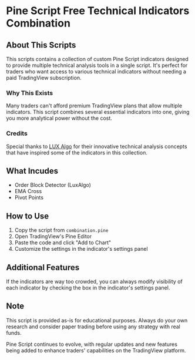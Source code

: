 # Pine Script Free Technical Indicators Combination

## About This Scripts

This scripts contains a collection of custom Pine Script indicators designed to provide multiple technical analysis tools in a single script. It's perfect for traders who want access to various technical indicators without needing a paid TradingView subscription.

### Why This Exists

Many traders can't afford premium TradingView plans that allow multiple indicators. This script combines several essential indicators into one, giving you more analytical power without the cost.

### Credits

Special thanks to [LUX Algo](https://www.luxalgo.com/) for their innovative technical analysis concepts that have inspired some of the indicators in this collection.

## What Incudes

- Order Block Detector (LuxAlgo)
- EMA Cross
- Pivot Points

## How to Use

1. Copy the script from `combination.pine`
2. Open TradingView's Pine Editor
3. Paste the code and click "Add to Chart"
4. Customize the settings in the indicator's settings panel

## Additional Features

If the indicators are way too crowded, you can always modify visibility of each indicator by checking the box in the indicator's settings panel.

## Note

This script is provided as-is for educational purposes. Always do your own research and consider paper trading before using any strategy with real funds.

Pine Script continues to evolve, with regular updates and new features being added to enhance traders' capabilities on the TradingView platform.
